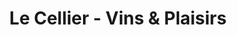 ---
title: "Le Cellier - Vins & Plaisirs"
url: /saint-maixent-lecole/le-cellier-vins-et-plaisirs/
shop: alcool
---